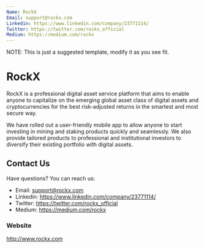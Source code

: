 ```yaml
---
Name: RockX
Email: support@rockx.com
Linkedin: https://www.linkedin.com/company/23771114/
Twitter: https://twitter.com/rockx_official
Medium: https://medium.com/rockx
---
```


NOTE: This is just a suggested template, modify it as you see fit.

# RockX

RockX is a professional digital asset service platform that aims to enable anyone to capitalize on the emerging global asset class of digital assets and cryptocurrencies for the best risk-adjusted returns in the smartest and most secure way.

We have rolled out a user-friendly mobile app to allow anyone to start investing in mining and staking products quickly and seamlessly. We also provide tailored products to professional and institutional investors to diversify their existing portfolio with digital assets.

## Contact Us

Have questions? You can reach us:

- Email: support@rockx.com
- Linkedin: https://www.linkedin.com/company/23771114/
- Twitter: https://twitter.com/rockx_official
- Medium: https://medium.com/rockx

### Website

http://www.rockx.com
